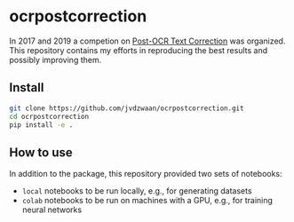 ocrpostcorrection
================

<!-- WARNING: THIS FILE WAS AUTOGENERATED! DO NOT EDIT! -->

In 2017 and 2019 a competion on [Post-OCR Text
Correction](https://sites.google.com/view/icdar2019-postcorrectionocr)
was organized. This repository contains my efforts in reproducing the
best results and possibly improving them.

## Install

``` sh
git clone https://github.com/jvdzwaan/ocrpostcorrection.git
cd ocrpostcorrection
pip install -e .
```

## How to use

In addition to the package, this repository provided two sets of
notebooks:

-   `local` notebooks to be run locally, e.g., for generating datasets
-   `colab` notebooks to be run on machines with a GPU, e.g., for
    training neural networks
